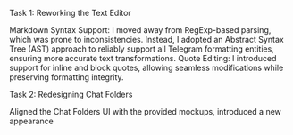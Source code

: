 Task 1: Reworking the Text Editor

Markdown Syntax Support: I moved away from RegExp-based parsing, which was prone to inconsistencies. Instead, I adopted an Abstract Syntax Tree (AST) approach to reliably support all Telegram formatting entities, ensuring more accurate text transformations.
Quote Editing: I introduced support for inline and block quotes, allowing seamless modifications while preserving formatting integrity.

Task 2: Redesigning Chat Folders

Aligned the Chat Folders UI with the provided mockups, introduced a new appearance
